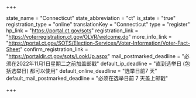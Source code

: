 +++

state_name = "Connecticut"
state_abbreviation = "ct"
is_state = "true"
registration_type = "online"
translationKey = "Connecticut"
type = "register"
hp_link = "https://portal.ct.gov/sots"
registration_link = "https://voterregistration.ct.gov/OLVR/welcome.do"
more_info_link = "https://portal.ct.gov/SOTS/Election-Services/Voter-Information/Voter-Fact-Sheet"
confirm_registration_link = "https://portaldir.ct.gov/sots/LookUp.aspx"
mail_postmarked_deadline = "必须在2022年11月1日星期二之前加盖邮戳"
default_ip_deadline = "直到选举日 (包括选举日) 都可以使用"
default_online_deadline = "选举日前7 天"
default_mail_postmarked_deadline = "必须在选举日前 7 天盖上邮戳"

+++